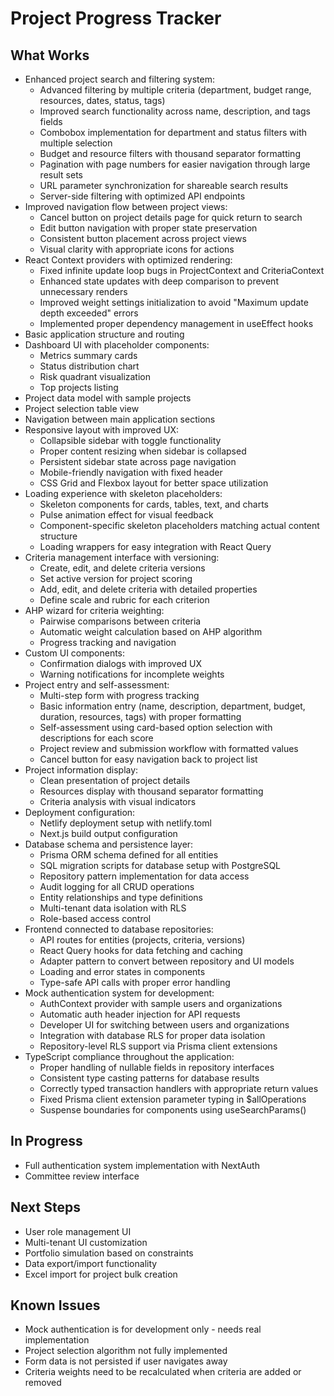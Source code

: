 # Project Progress Tracker

## What Works
- Enhanced project search and filtering system:
  - Advanced filtering by multiple criteria (department, budget range, resources, dates, status, tags)
  - Improved search functionality across name, description, and tags fields
  - Combobox implementation for department and status filters with multiple selection
  - Budget and resource filters with thousand separator formatting
  - Pagination with page numbers for easier navigation through large result sets
  - URL parameter synchronization for shareable search results
  - Server-side filtering with optimized API endpoints
- Improved navigation flow between project views:
  - Cancel button on project details page for quick return to search
  - Edit button navigation with proper state preservation
  - Consistent button placement across project views
  - Visual clarity with appropriate icons for actions
- React Context providers with optimized rendering:
  - Fixed infinite update loop bugs in ProjectContext and CriteriaContext
  - Enhanced state updates with deep comparison to prevent unnecessary renders
  - Improved weight settings initialization to avoid "Maximum update depth exceeded" errors
  - Implemented proper dependency management in useEffect hooks
- Basic application structure and routing
- Dashboard UI with placeholder components:
  - Metrics summary cards
  - Status distribution chart
  - Risk quadrant visualization
  - Top projects listing
- Project data model with sample projects
- Project selection table view
- Navigation between main application sections
- Responsive layout with improved UX:
  - Collapsible sidebar with toggle functionality
  - Proper content resizing when sidebar is collapsed
  - Persistent sidebar state across page navigation
  - Mobile-friendly navigation with fixed header
  - CSS Grid and Flexbox layout for better space utilization
- Loading experience with skeleton placeholders:
  - Skeleton components for cards, tables, text, and charts
  - Pulse animation effect for visual feedback
  - Component-specific skeleton placeholders matching actual content structure
  - Loading wrappers for easy integration with React Query
- Criteria management interface with versioning:
  - Create, edit, and delete criteria versions
  - Set active version for project scoring
  - Add, edit, and delete criteria with detailed properties
  - Define scale and rubric for each criterion
- AHP wizard for criteria weighting:
  - Pairwise comparisons between criteria
  - Automatic weight calculation based on AHP algorithm
  - Progress tracking and navigation
- Custom UI components:
  - Confirmation dialogs with improved UX
  - Warning notifications for incomplete weights
- Project entry and self-assessment:
  - Multi-step form with progress tracking
  - Basic information entry (name, description, department, budget, duration, resources, tags) with proper formatting
  - Self-assessment using card-based option selection with descriptions for each score
  - Project review and submission workflow with formatted values
  - Cancel button for easy navigation back to project list
- Project information display:
  - Clean presentation of project details
  - Resources display with thousand separator formatting
  - Criteria analysis with visual indicators
- Deployment configuration:
  - Netlify deployment setup with netlify.toml
  - Next.js build output configuration
- Database schema and persistence layer:
  - Prisma ORM schema defined for all entities
  - SQL migration scripts for database setup with PostgreSQL
  - Repository pattern implementation for data access
  - Audit logging for all CRUD operations
  - Entity relationships and type definitions
  - Multi-tenant data isolation with RLS
  - Role-based access control
- Frontend connected to database repositories:
  - API routes for entities (projects, criteria, versions)
  - React Query hooks for data fetching and caching
  - Adapter pattern to convert between repository and UI models
  - Loading and error states in components
  - Type-safe API calls with proper error handling
- Mock authentication system for development:
  - AuthContext provider with sample users and organizations
  - Automatic auth header injection for API requests
  - Developer UI for switching between users and organizations
  - Integration with database RLS for proper data isolation
  - Repository-level RLS support via Prisma client extensions
- TypeScript compliance throughout the application:
  - Proper handling of nullable fields in repository interfaces
  - Consistent type casting patterns for database results
  - Correctly typed transaction handlers with appropriate return values
  - Fixed Prisma client extension parameter typing in $allOperations
  - Suspense boundaries for components using useSearchParams()

## In Progress
- Full authentication system implementation with NextAuth
- Committee review interface

## Next Steps
- User role management UI
- Multi-tenant UI customization
- Portfolio simulation based on constraints
- Data export/import functionality
- Excel import for project bulk creation

## Known Issues
- Mock authentication is for development only - needs real implementation
- Project selection algorithm not fully implemented
- Form data is not persisted if user navigates away
- Criteria weights need to be recalculated when criteria are added or removed
